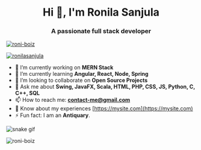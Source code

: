 <h1 align="center">Hi 👋, I'm Ronila Sanjula</h1>
<h3 align="center">A passionate full stack developer</h3>

<p align="left"> <a href="https://github.com/ryo-ma/github-profile-trophy"><img src="https://github-profile-trophy.vercel.app/?username=roni-boiz" alt="roni-boiz" /></a> </p>

<p align="left"> <a href="https://twitter.com/ronilasanjula" target="blank"><img src="https://img.shields.io/twitter/follow/ronilasanjula?logo=twitter&style=for-the-badge" alt="ronilasanjula" /></a> </p>

- 🔭 I’m currently working on **MERN Stack**
- 🌱 I’m currently learning **Angular, React, Node, Spring**
- 👯 I’m looking to collaborate on **Open Source Projects**
- 💬 Ask me about **Swing, JavaFX, Scala, HTML, PHP, CSS, JS, Python, C, C++, SQL**
- 📫 How to reach me: **contact-me@gmail.com**
- 📄 Know about my experiences [https://mysite.com](https://mysite.com)
- ⚡ Fun fact: I am an **Antiquary**.
<!-- - 🤔 I’m looking for help with ... -->

![snake gif](https://github.com/YOUR_USERNAME/YOUR_USERNAME/blob/output/github-contribution-grid-snake.gif)

<p align="left"> <img src="https://komarev.com/ghpvc/?username=roni-boiz&label=Profile%20views&color=0e75b6&style=flat" alt="roni-boiz" /> </p>


